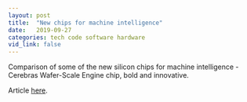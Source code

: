 ```yaml
---
layout: post
title:  "New chips for machine intelligence"
date:   2019-09-27
categories: tech code software hardware
vid_link: false
---
```


Comparison of some of the new silicon chips for machine intelligence - Cerebras Wafer-Scale Engine chip, bold and innovative.

Article [here].

[here]: //www.jameswhanlon.com/new-chips-for-machine-intelligence.html
